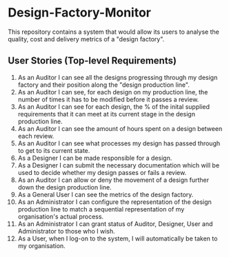 # Design-Factory-Monitor
This repository contains a system that would allow its users to analyse the
quality, cost and delivery metrics of a "design factory".

## User Stories (Top-level Requirements)
1. As an Auditor I can see all the designs progressing through my design factory and their position along the "design production line".
2. As an Auditor I can see, for each design on my production line, the number of times it has to be modified before it passes a review.
3. As an Auditor I can see for each design, the % of the inital supplied requirements that it can meet at its current stage in the design production line.
4. As an Auditor I can see the amount of hours spent on a design between each review. 
5. As an Auditor I can see what processes my design has passed through to get to its current state.
6. As a Designer I can be made responsible for a design.
7. As a Designer I can submit the necessary documentation which will be used to decide whether my design passes or fails a review.
8. As an Auditor I can allow or deny the movement of a design further down the design production line.
9. As a General User I can see the metrics of the design factory.
10. As an Administrator I can configure the representation of the design production line to match a sequential representation of my organisation's actual process.
11. As an Administrator I can grant status of Auditor, Designer, User and Administrator to those who I wish.
12. As a User, when I log-on to the system, I will automatically be taken to my organisation.